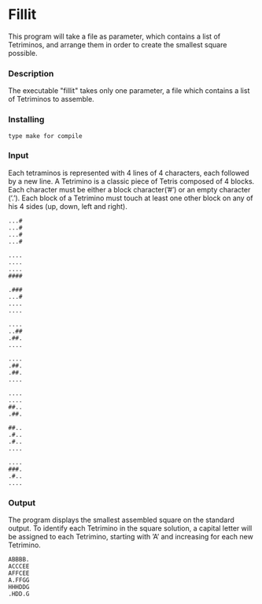 # Fillit

This program will take a file as parameter, which contains a list of Tetriminos, and arrange them in order to create the smallest square possible.

### Description

The executable "fillit" takes only one parameter, a file which contains a list of Tetriminos to assemble.

### Installing

```
type make for compile
```

### Input

Each tetraminos is represented with 4 lines of 4 characters, each followed by a new line. A Tetrimino is a classic piece of Tetris composed of 4 blocks. Each character must be either a block character(’#’) or an empty character (’.’). Each block of a Tetrimino must touch at least one other block on any of his 4 sides (up, down, left and right).

```
...#
...#
...#
...#

....
....
....
####

.###
...#
....
....

....
..##
.##.
....

....
.##.
.##.
....

....
....
##..
.##.

##..
.#..
.#..
....

....
###.
.#..
....
```

### Output

The program displays the smallest assembled square on the standard output. To identify each Tetrimino in the square solution, a capital letter will be assigned to each Tetrimino, starting with ’A’ and increasing for each new Tetrimino.

```
ABBBB.
ACCCEE
AFFCEE
A.FFGG
HHHDDG
.HDD.G
```
